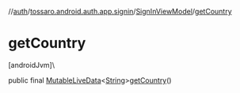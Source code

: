 //[auth](../../../index.md)/[tossaro.android.auth.app.signin](../index.md)/[SignInViewModel](index.md)/[getCountry](get-country.md)

# getCountry

[androidJvm]\

public final [MutableLiveData](https://developer.android.com/reference/kotlin/androidx/lifecycle/MutableLiveData.html)&lt;[String](https://developer.android.com/reference/kotlin/java/lang/String.html)&gt;[getCountry](get-country.md)()
